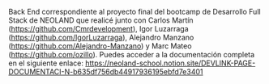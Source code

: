 Back End correspondiente al proyecto final del bootcamp de Desarrollo Full Stack de NEOLAND que realicé junto con Carlos Martín (https://github.com/Cmrdevelopment), Igor Luzarraga (https://github.com/IgorLuzarraga), Alejandro Manzano (https://github.com/Alejandro-Manzano) y Marc Mateo (https://github.com/ozillo). Puedes acceder a la documentación completa en el siguiente enlace: https://neoland-school.notion.site/DEVLINK-PAGE-DOCUMENTACI-N-b635df756db44917936195ebfd7e3401